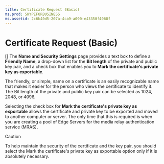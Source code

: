 ```yaml
---
title: Certificate Request (Basic)
ms.prod: SKYPEFORBUSINESS
ms.assetid: 2c6b40d5-207a-4ca9-a090-e43350f4968f
---
```



# Certificate Request (Basic)
[]
The **Name and Security Settings** page provides a text box to define a **Friendly Name**, a drop-down list for the **Bit length** of the private and public key pair, and a check box that enables you to **Mark the certificate's private key as exportable**.
  
    
    

The friendly, or simple, name on a certificate is an easily recognizable name that makes it easier for the person who views the certificate to identify it.
The Bit length of the private and public key pair can be selected as 1024, 2048, or 4096.
  
    
    

Selecting the check box for **Mark the certificate's private key as exportable** allows the certificate and private key to be exported and moved to another computer or server. The only time that this is required is when you are creating a pool of Edge Servers for the media relay authentication service (MRAS).
> [!CAUTION]
> To help maintain the security of the certificate and the key pair, you should select the Mark the certificate's private key as exportable option only if it is absolutely necessary. 
  
    
    


